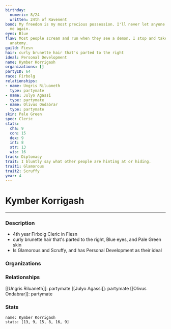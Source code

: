 ```yaml
---
birthday:
  numeric: 8/24
  written: 24th of Ravenent
bond: My freedom is my most precious possession. I'll never let anyone take it from
  me again.
eyes: Blue
flaw: Most people scream and run when they see a demon. I stop and take notes on its
  anatomy.
guild: Fiesn
hair: curly brunette hair that's parted to the right
ideal: Personal Development
name: Kymber Korrigash
organizations: []
partyID: 64
race: Firbolg
relationships:
- name: Ungris Riluaneth
  type: partymate
- name: Julyo Agassi
  type: partymate
- name: Olivus Ondabrar
  type: partymate
skin: Pale Green
spec: Cleric
stats:
  cha: 9
  con: 15
  dex: 9
  int: 8
  str: 13
  wis: 16
track: Diplomacy
trait: I bluntly say what other people are hinting at or hiding.
trait1: Glamorous
trait2: Scruffy
year: 4
---
```

# Kymber Korrigash
---
### Description
- 4th year Firbolg Cleric in Fiesn
- curly brunette hair that's parted to the right, Blue eyes, and Pale Green skin
- Is Glamorous and Scruffy, and has Personal Development as their ideal

### Organizations
### Relationships
[[Ungris Riluaneth]]: partymate
[[Julyo Agassi]]: partymate
[[Olivus Ondabrar]]: partymate
### Stats
```statblock
name: Kymber Korrigash
stats: [13, 9, 15, 8, 16, 9]
```